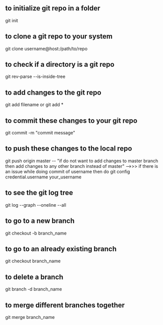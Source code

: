 ## to initialize git repo in a folder
git init 

## to clone a git repo to your system
git clone username@host:/path/to/repo

## to check if a directory is a git repo
git rev-parse --is-inside-tree

## to add changes to the git repo
git add filename 
or
git add *

## to commit these changes to your git repo
git commit -m "commit message"

## to push these changes to the local repo
git push origin master
-- "if do not want to add changes to master branch then add changes to any other branch instead of master"
-->>> if there is an issue while doing commit of username then do 
git config credential.username your_username

## to see the git log tree
git log --graph --oneline --all

## to go to a new branch
git checkout -b branch_name

## to go to an already existing branch
git checkout branch_name

## to delete a branch
git branch -d branch_name

## to merge different branches together
git merge branch_name
